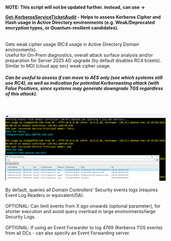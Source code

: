 #### NOTE: This script will not be updated further. instead, can use -> <p><strong><a title="Get-KerberosServiceTicketAudit" href="https://github.com/YossiSassi/Get-KerberosServiceTicketAudit" target="_blank">Get-KerberosServiceTicketAudit</a> - </strong>Helps to assess Kerberos Cipher and Hash usage in Active Directory environments (e.g. Weak/Deprecated encryption types, or Quantum-resilient candidates).</p> ###
<br>
Gets weak cipher usage (RC4 usage in Active Directory Domain environments).<br>
Useful for On-Prem diagnostics, overall attack surface analysis and/or preparation for Server 2025 AD upgrade (by default disables RC4 tickets). Similar to MDI (cloud app sec) weak cipher usage.

##### Can be useful to assess if can move to AES only (see which systems still use RC4), as well as indication for potential Kerberoasting attack (with False Positives, since systems may generate downgrade TGS regardless of this attack). #####
<br><br>
![Sample results](weakcipherusage_screenshot.png)
<br><br>
By default, queries all Domain Controllers' Security events logs (requires Event Log Readers or equivalent/DA).
<br><br>
OPTIONAL: Can limit events from X ago onwards (optional parameter), for shorter execution and avoid query overload in large environments/large Security Logs.
<br><br>
OPTIONAL: If using an Event Forwarder to log 4769 (Kerberos TGS events) from all DCs - can also specify an Event Forwarding server.
